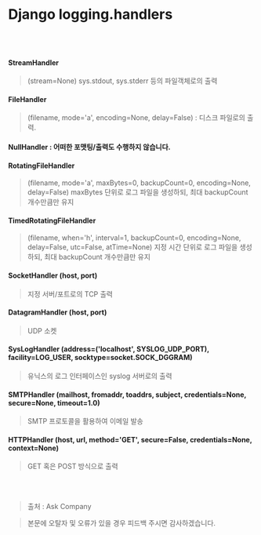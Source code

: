 # Django logging.handlers
<br><br>

#### StreamHandler
> (stream=None) sys.stdout, sys.stderr 등의 파일객체로의 출력

#### FileHandler
> (filename, mode='a', encoding=None, delay=False) : 디스크 파일로의 출력.

#### NullHandler : 어떠한 포맷팅/출력도 수행하지 않습니다. <br>

#### RotatingFileHandler
> (filename, mode='a', maxBytes=0, backupCount=0, encoding=None, delay=False)
> maxBytes 단위로 로그 파일을 생성하되, 최대 backupCount 개수만큼만 유지

#### TimedRotatingFileHandler
> (filename, when='h', interval=1, backupCount=0, encoding=None, delay=False, utc=False, atTime=None)
> 지정 시간 단위로 로그 파일을 생성하되, 최대 backupCount 개수만큼만 유지

#### SocketHandler (host, port)
> 지정 서버/포트로의 TCP 출력

#### DatagramHandler (host, port) 
> UDP 소켓

#### SysLogHandler (address=('localhost', SYSLOG_UDP_PORT), facility=LOG_USER, socktype=socket.SOCK_DGGRAM)
> 유닉스의 로그 인터페이스인 syslog 서버로의 출력

#### SMTPHandler (mailhost, fromaddr, toaddrs, subject, credentials=None, secure=None, timeout=1.0)
> SMTP 프로토콜을 활용하여 이메일 발송

#### HTTPHandler (host, url, method='GET', secure=False, credentials=None, context=None)
> GET 혹은 POST 방식으로 출력

<br><br>
> 출처 : Ask Company

> 본문에 오탈자 및 오류가 있을 경우 피드백 주시면 감사하겠습니다.